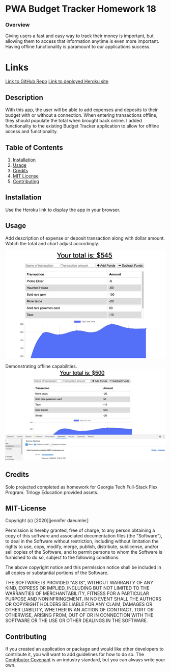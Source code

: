 # PWA Budget Tracker Homework 18

### Overview
Giving users a fast and easy way to track their money is important, but allowing them to access that information anytime is even more important. Having offline functionality is paramount to our applications success.

# Links

[Link to GitHub Repo](https://github.com/jenniferdaeumler/gt-pwa-budgettracker-hw-18)
[Link to deployed Heroku site](https://evening-everglades-08887.herokuapp.com/)

## Description
With this app, the user will be able to add expenses and deposits to their budget with or without a connection. When entering transactions offline, they should populate the total when brought back online.  I added functionality to the existing Budget Tracker application to allow for offline access and functionality.

## Table of Contents

1. [Installation](#installation)
2. [Usage](#usage)
3. [Credits](#credits)
4. [MIT License](#mit-license)
5. [Contributing](#contributing)

## Installation
Use the Heroku link to display the app in your browser. 

## Usage
Add description of expense or deposit transaction along with dollar amount.  Watch the total and chart adjust accordingly. 


![App in Use](assets/pwa3.png)

Demonstrating offline capabilities. 
![App in Use](assets/pwaapp2.png)


## Credits

Solo projected completed as homework for Georgia Tech Full-Stack Flex Program.
Trilogy Education provided assets.

## MIT-License

Copyright (c) [2020][jennifer daeumler]

Permission is hereby granted, free of charge, to any person obtaining a copy
of this software and associated documentation files (the "Software"), to deal
in the Software without restriction, including without limitation the rights
to use, copy, modify, merge, publish, distribute, sublicense, and/or sell
copies of the Software, and to permit persons to whom the Software is
furnished to do so, subject to the following conditions:

The above copyright notice and this permission notice shall be included in all
copies or substantial portions of the Software.

THE SOFTWARE IS PROVIDED "AS IS", WITHOUT WARRANTY OF ANY KIND, EXPRESS OR
IMPLIED, INCLUDING BUT NOT LIMITED TO THE WARRANTIES OF MERCHANTABILITY,
FITNESS FOR A PARTICULAR PURPOSE AND NONINFRINGEMENT. IN NO EVENT SHALL THE
AUTHORS OR COPYRIGHT HOLDERS BE LIABLE FOR ANY CLAIM, DAMAGES OR OTHER
LIABILITY, WHETHER IN AN ACTION OF CONTRACT, TORT OR OTHERWISE, ARISING FROM,
OUT OF OR IN CONNECTION WITH THE SOFTWARE OR THE USE OR OTHER DEALINGS IN THE
SOFTWARE.

## Contributing

If you created an application or package and would like other developers to contribute it, you will want to add guidelines for how to do so. The [Contributor Covenant](https://www.contributor-covenant.org/) is an industry standard, but you can always write your own.
